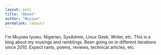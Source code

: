 ```yaml
---
layout: post
title: "About"
author: "Muyiwa"
permalink: /about/
---
```


I'm Muyiwa Iyowu. Nigerian, SysAdmin, Linux Geek, Writer, etc. This is a blog about my musings and ramblings.
Been going on in different iterations since 2010. Expect rants, poems, reviews, technical articles, etc.
